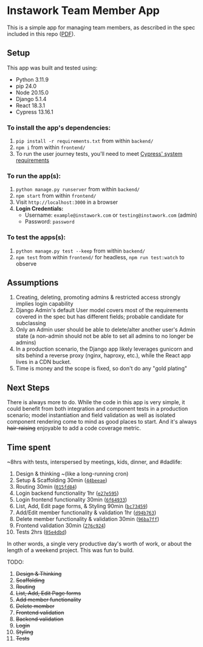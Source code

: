 # Instawork Team Member App
This is a simple app for managing team members, as described in the spec included in this repo ([PDF](https://github.com/StrictlySkyler/instawork/blob/main/Full-stack%20take-home%20assignment%20.pdf)).

## Setup
This app was built and tested using:
- Python 3.11.9
- pip 24.0
- Node 20.15.0
- Django 5.1.4
- React 18.3.1
- Cypress 13.16.1

### To install the app's dependencies:
1. `pip install -r requirements.txt` from within `backend/`
2. `npm i` from within `frontend/`
3. To run the user journey tests, you'll need to meet [Cypress' system requirements](https://docs.cypress.io/app/get-started/install-cypress#System-requirements)

### To run the app(s):
1. `python manage.py runserver` from within `backend/`
2. `npm start` from within `frontend/`
3. Visit `http://localhost:3000` in a browser
4. **Login Credentials:**
    * Username: `example@instawork.com` or `testing@instawork.com` (admin)
    * Password: `password` 

### To test the apps(s):
1. `python manage.py test --keep` from within `backend/`
2. `npm test` from within `frontend/` for headless, `npm run test:watch` to observe

## Assumptions
1. Creating, deleting, promoting admins & restricted access strongly implies login capability
2. Django Admin's default User model covers most of the requirements covered in the spec but has different fields; probable candidate for subclassing
3. Only an Admin user should be able to delete/alter another user's Admin state (a non-admin should not be able to set all admins to no longer be admins)
4. In a production scenario, the Django app likely leverages gunicorn and sits behind a reverse proxy (nginx, haproxy, etc.), while the React app lives in a CDN bucket.
5. Time is money and the scope is fixed, so don't do any "gold plating"

## Next Steps
There is always more to do.  While the code in this app is very simple, it could benefit from both integration and component tests in a production scenario; model instantiation and field validation as well as isolated component rendering come to mind as good places to start.  And it's always ~~hair-raising~~ enjoyable to add a code coverage metric.

## Time spent
~8hrs with tests, interspersed by meetings, kids, dinner, and #dadlife:
1. Design & thinking ~(like a long-running cron)
2. Setup & Scaffolding 30min ([`44beeae`](https://github.com/StrictlySkyler/instawork/commit/44beeae944590160e474ab1e366827ea1cacceba))
3. Routing 30min ([`015fd84`](https://github.com/StrictlySkyler/instawork/commit/015fd84caae1d5e6fbcaed3c8496287442475d53))
4. Login backend functionality 1hr ([`e27e595`](https://github.com/StrictlySkyler/instawork/commit/e27e59501ed24f7ba27d8c98583df22b7bb1fa05))
5. Login frontend functionality 30min ([`6f64933`](https://github.com/StrictlySkyler/instawork/commit/6f64933ca713567120152d45803e198f36ca215e))
6. List, Add, Edit page forms, & Styling 90min ([`bc73459`](https://github.com/StrictlySkyler/instawork/commit/bc734596a1c45604aa22535f8590f47b4368732d))
7. Add/Edit member functionality & validation 1hr ([`d94b763`](https://github.com/StrictlySkyler/instawork/commit/d94b7630d762c8269df0516b2aa8f9fe1330f37e))
8. Delete member functionality & validation 30min ([`96ba7ff`](https://github.com/StrictlySkyler/instawork/commit/96ba7ff577d68b35953a0566fcfc1cd5e4f8c7f7))
9. Frontend validation 30min ([`276c924`](https://github.com/StrictlySkyler/instawork/commit/276c92433f3691cce06ae639f931bd601e3f94dc))
10. Tests 2hrs ([`05e4dbd`](https://github.com/StrictlySkyler/instawork/commit/05e4dbd6d1fc11968fede9a250f28dbadf2ee7c8))

In other words, a single very productive day's worth of work, or about the length of a weekend project.  This was fun to build.

TODO:
1. ~~Design & Thinking~~
2. ~~Scaffolding~~
3. ~~Routing~~
4. ~~List, Add, Edit Page forms~~
5. ~~Add member functionality~~
6. ~~Delete member~~
7. ~~Frontend validation~~
8. ~~Backend validation~~
9. ~~Login~~
10. ~~Styling~~
11. ~~Tests~~
